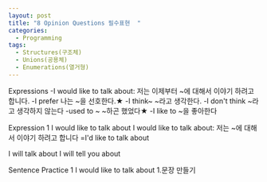 ```yaml
---
layout: post
title: "8 Opinion Questions 필수표현  "
categories:
  - Programming
tags:
  - Structures(구조체)
  - Unions(공용체)
  - Enumerations(열거형)
---
```


Expressions
-I would like to talk about: 저는 이제부터 ~에 대해서 이야기 하려고 합니다.
-I prefer 나는 ~을 선호한다.★
-I think~ ~라고 생각한다.
-I don't think ~라고 생각하지 않는다
-used to ~ ~하곤 했었다★
-I like to ~을 좋아한다

Expression 1 I would like to talk about
I would like to talk about:
저는 ~에 대해서 이야기 하려고 합니다
=I'd like to talk about

I will talk about
I will tell you about

Sentence Practice 1 I would like to talk about
1.문장 만들기